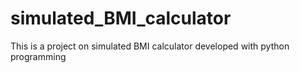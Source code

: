 # simulated_BMI_calculator
This is a project on simulated BMI calculator developed with python programming
